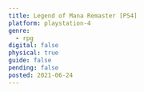 ```yaml
---
title: Legend of Mana Remaster [PS4]
platform: playstation-4
genre:
  - rpg
digital: false
physical: true
guide: false
pending: false
posted: 2021-06-24
---
```

